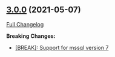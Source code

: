 ## [3.0.0](https://ugate.github.io/sqler-mssql/tree/v3.0.0) (2021-05-07)
[Full Changelog](https://ugate.github.io/sqler-mssql/compare/v2.0.0...v3.0.0)


__Breaking Changes:__
* [[BREAK]: Support for mssql version 7](https://ugate.github.io/sqler-mssql/commit/a5d525a93f9954df0d82c0f5fe193ef5651fe366)